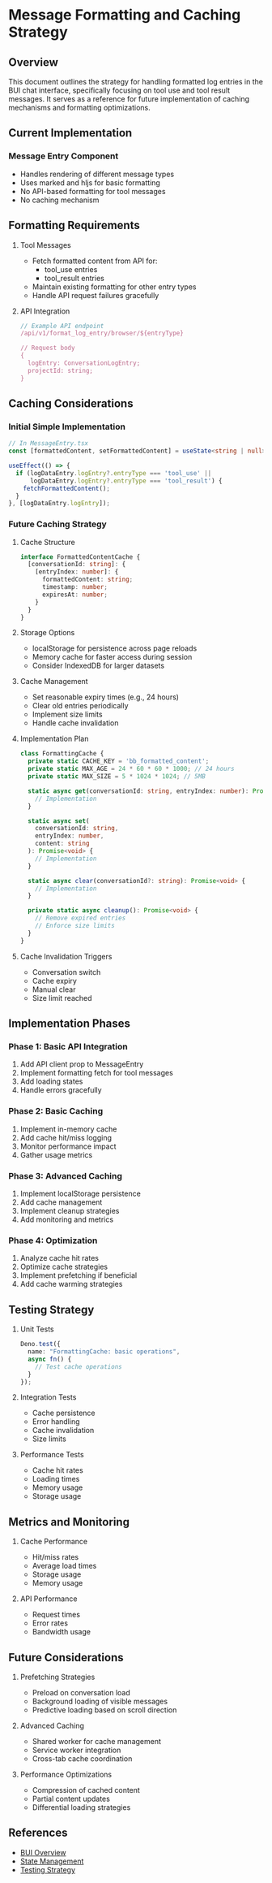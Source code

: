 # Message Formatting and Caching Strategy

## Overview

This document outlines the strategy for handling formatted log entries in the BUI chat interface, specifically focusing on tool use and tool result messages. It serves as a reference for future implementation of caching mechanisms and formatting optimizations.

## Current Implementation

### Message Entry Component
- Handles rendering of different message types
- Uses marked and hljs for basic formatting
- No API-based formatting for tool messages
- No caching mechanism

## Formatting Requirements

1. Tool Messages
   - Fetch formatted content from API for:
     - tool_use entries
     - tool_result entries
   - Maintain existing formatting for other entry types
   - Handle API request failures gracefully

2. API Integration
   ```typescript
   // Example API endpoint
   /api/v1/format_log_entry/browser/${entryType}
   
   // Request body
   {
     logEntry: ConversationLogEntry;
     projectId: string;
   }
   ```

## Caching Considerations

### Initial Simple Implementation
```typescript
// In MessageEntry.tsx
const [formattedContent, setFormattedContent] = useState<string | null>(null);

useEffect(() => {
  if (logDataEntry.logEntry?.entryType === 'tool_use' || 
      logDataEntry.logEntry?.entryType === 'tool_result') {
    fetchFormattedContent();
  }
}, [logDataEntry.logEntry]);
```

### Future Caching Strategy

1. Cache Structure
   ```typescript
   interface FormattedContentCache {
     [conversationId: string]: {
       [entryIndex: number]: {
         formattedContent: string;
         timestamp: number;
         expiresAt: number;
       }
     }
   }
   ```

2. Storage Options
   - localStorage for persistence across page reloads
   - Memory cache for faster access during session
   - Consider IndexedDB for larger datasets

3. Cache Management
   - Set reasonable expiry times (e.g., 24 hours)
   - Clear old entries periodically
   - Implement size limits
   - Handle cache invalidation

4. Implementation Plan
   ```typescript
   class FormattingCache {
     private static CACHE_KEY = 'bb_formatted_content';
     private static MAX_AGE = 24 * 60 * 60 * 1000; // 24 hours
     private static MAX_SIZE = 5 * 1024 * 1024; // 5MB

     static async get(conversationId: string, entryIndex: number): Promise<string | null> {
       // Implementation
     }

     static async set(
       conversationId: string, 
       entryIndex: number, 
       content: string
     ): Promise<void> {
       // Implementation
     }

     static async clear(conversationId?: string): Promise<void> {
       // Implementation
     }

     private static async cleanup(): Promise<void> {
       // Remove expired entries
       // Enforce size limits
     }
   }
   ```

5. Cache Invalidation Triggers
   - Conversation switch
   - Cache expiry
   - Manual clear
   - Size limit reached

## Implementation Phases

### Phase 1: Basic API Integration
1. Add API client prop to MessageEntry
2. Implement formatting fetch for tool messages
3. Add loading states
4. Handle errors gracefully

### Phase 2: Basic Caching
1. Implement in-memory cache
2. Add cache hit/miss logging
3. Monitor performance impact
4. Gather usage metrics

### Phase 3: Advanced Caching
1. Implement localStorage persistence
2. Add cache management
3. Implement cleanup strategies
4. Add monitoring and metrics

### Phase 4: Optimization
1. Analyze cache hit rates
2. Optimize cache strategies
3. Implement prefetching if beneficial
4. Add cache warming strategies

## Testing Strategy

1. Unit Tests
   ```typescript
   Deno.test({
     name: "FormattingCache: basic operations",
     async fn() {
       // Test cache operations
     }
   });
   ```

2. Integration Tests
   - Cache persistence
   - Error handling
   - Cache invalidation
   - Size limits

3. Performance Tests
   - Cache hit rates
   - Loading times
   - Memory usage
   - Storage usage

## Metrics and Monitoring

1. Cache Performance
   - Hit/miss rates
   - Average load times
   - Storage usage
   - Memory usage

2. API Performance
   - Request times
   - Error rates
   - Bandwidth usage

## Future Considerations

1. Prefetching Strategies
   - Preload on conversation load
   - Background loading of visible messages
   - Predictive loading based on scroll direction

2. Advanced Caching
   - Shared worker for cache management
   - Service worker integration
   - Cross-tab cache coordination

3. Performance Optimizations
   - Compression of cached content
   - Partial content updates
   - Differential loading strategies

## References

- [BUI Overview](../overview.md)
- [State Management](../architecture/state-management.md)
- [Testing Strategy](../testing/strategy.md)